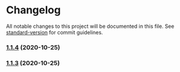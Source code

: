 # Changelog

All notable changes to this project will be documented in this file. See [standard-version](https://github.com/conventional-changelog/standard-version) for commit guidelines.

### [1.1.4](https://github.com/AlejandroFabianCampos/react-native-awesome-text-input/compare/v1.1.3...v1.1.4) (2020-10-25)

### [1.1.3](https://github.com/AlejandroFabianCampos/react-native-awesome-text-input/compare/v1.0.1...v1.1.3) (2020-10-25)
